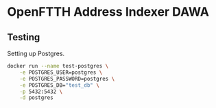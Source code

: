 #  OpenFTTH Address Indexer DAWA

## Testing

Setting up Postgres.

```sh
docker run --name test-postgres \
    -e POSTGRES_USER=postgres \
    -e POSTGRES_PASSWORD=postgres \
    -e POSTGRES_DB="test_db" \
    -p 5432:5432 \
    -d postgres
```
